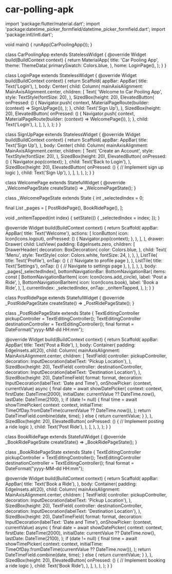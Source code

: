 # car-polling-apk


import 'package:flutter/material.dart';
import 'package:datetime_picker_formfield/datetime_picker_formfield.dart';
import 'package:intl/intl.dart';

void main() {
  runApp(CarPoolingApp());
}

class CarPoolingApp extends StatelessWidget {
  @override
  Widget build(BuildContext context) {
    return MaterialApp(
      title: 'Car Pooling App',
      theme: ThemeData(
        primarySwatch: Colors.blue,
      ),
      home: LoginPage(),
    );
  }
}

class LoginPage extends StatelessWidget {
  @override
  Widget build(BuildContext context) {
    return Scaffold(
      appBar: AppBar(
        title: Text('Login'),
      ),
      body: Center(
        child: Column(
          mainAxisAlignment: MainAxisAlignment.center,
          children: [
            Text(
              'Welcome to Car Pooling App',
              style: TextStyle(fontSize: 20),
            ),
            SizedBox(height: 20),
            ElevatedButton(
              onPressed: () {
                Navigator.push(
                  context,
                  MaterialPageRoute(builder: (context) => SignUpPage()),
                );
              },
              child: Text('Sign Up'),
            ),
            SizedBox(height: 20),
            ElevatedButton(
              onPressed: () {
                Navigator.push(
                  context,
                  MaterialPageRoute(builder: (context) => WelcomePage()),
                );
              },
              child: Text('Login'),
            ),
          ],
        ),
      ),
    );
  }
}

class SignUpPage extends StatelessWidget {
  @override
  Widget build(BuildContext context) {
    return Scaffold(
      appBar: AppBar(
        title: Text('Sign Up'),
      ),
      body: Center(
        child: Column(
          mainAxisAlignment: MainAxisAlignment.center,
          children: [
            Text(
              'Create an Account',
              style: TextStyle(fontSize: 20),
            ),
            SizedBox(height: 20),
            ElevatedButton(
              onPressed: () {
                Navigator.pop(context);
              },
              child: Text('Back to Login'),
            ),
            SizedBox(height: 20),
            ElevatedButton(
              onPressed: () {
                // Implement sign up logic
              },
              child: Text('Sign Up'),
            ),
          ],
        ),
      ),
    );
  }
}

class WelcomePage extends StatefulWidget {
  @override
  _WelcomePageState createState() => _WelcomePageState();
}

class _WelcomePageState extends State<WelcomePage> {
  int _selectedIndex = 0;

  final List<Widget> _pages = [
    PostRidePage(),
    BookRidePage(),
  ];

  void _onItemTapped(int index) {
    setState(() {
      _selectedIndex = index;
    });
  }

  @override
  Widget build(BuildContext context) {
    return Scaffold(
      appBar: AppBar(
        title: Text('Welcome'),
        actions: [
          IconButton(
            icon: Icon(Icons.logout),
            onPressed: () {
              Navigator.pop(context);
            },
          ),
        ],
      ),
      drawer: Drawer(
        child: ListView(
          padding: EdgeInsets.zero,
          children: [
            DrawerHeader(
              decoration: BoxDecoration(
                color: Colors.blue,
              ),
              child: Text(
                'Menu',
                style: TextStyle(
                  color: Colors.white,
                  fontSize: 24,
                ),
              ),
            ),
            ListTile(
              title: Text('Profile'),
              onTap: () {
                // Navigate to profile page
              },
            ),
            ListTile(
              title: Text('Settings'),
              onTap: () {
                // Navigate to settings page
              },
            ),
          ],
        ),
      ),
      body: _pages[_selectedIndex],
      bottomNavigationBar: BottomNavigationBar(
        items: const <BottomNavigationBarItem>[
          BottomNavigationBarItem(
            icon: Icon(Icons.add_circle),
            label: 'Post a Ride',
          ),
          BottomNavigationBarItem(
            icon: Icon(Icons.book),
            label: 'Book a Ride',
          ),
        ],
        currentIndex: _selectedIndex,
        onTap: _onItemTapped,
      ),
    );
  }
}

class PostRidePage extends StatefulWidget {
  @override
  _PostRidePageState createState() => _PostRidePageState();
}

class _PostRidePageState extends State<PostRidePage> {
  TextEditingController pickupController = TextEditingController();
  TextEditingController destinationController = TextEditingController();
  final format = DateFormat("yyyy-MM-dd HH:mm");

  @override
  Widget build(BuildContext context) {
    return Scaffold(
      appBar: AppBar(
        title: Text('Post a Ride'),
      ),
      body: Container(
        padding: EdgeInsets.all(20),
        child: Column(
          mainAxisAlignment: MainAxisAlignment.center,
          children: [
            TextField(
              controller: pickupController,
              decoration: InputDecoration(labelText: 'Pickup Location'),
            ),
            SizedBox(height: 20),
            TextField(
              controller: destinationController,
              decoration: InputDecoration(labelText: 'Destination Location'),
            ),
            SizedBox(height: 20),
            DateTimeField(
              format: format,
              decoration: InputDecoration(labelText: 'Date and Time'),
              onShowPicker: (context, currentValue) async {
                final date = await showDatePicker(
                  context: context,
                  firstDate: DateTime(2000),
                  initialDate: currentValue ?? DateTime.now(),
                  lastDate: DateTime(2100),
                );
                if (date != null) {
                  final time = await showTimePicker(
                    context: context,
                    initialTime:
                    TimeOfDay.fromDateTime(currentValue ?? DateTime.now()),
                  );
                  return DateTimeField.combine(date, time);
                } else {
                  return currentValue;
                }
              },
            ),
            SizedBox(height: 20),
            ElevatedButton(
              onPressed: () {
                // Implement posting a ride logic
              },
              child: Text('Post Ride'),
            ),
          ],
        ),
      ),
    );
  }
}

class BookRidePage extends StatefulWidget {
  @override
  _BookRidePageState createState() => _BookRidePageState();
}

class _BookRidePageState extends State<BookRidePage> {
  TextEditingController pickupController = TextEditingController();
  TextEditingController destinationController = TextEditingController();
  final format = DateFormat("yyyy-MM-dd HH:mm");

  @override
  Widget build(BuildContext context) {
    return Scaffold(
      appBar: AppBar(
        title: Text('Book a Ride'),
      ),
      body: Container(
        padding: EdgeInsets.all(20),
        child: Column(
          mainAxisAlignment: MainAxisAlignment.center,
          children: [
            TextField(
              controller: pickupController,
              decoration: InputDecoration(labelText: 'Pickup Location'),
            ),
            SizedBox(height: 20),
            TextField(
              controller: destinationController,
              decoration: InputDecoration(labelText: 'Destination Location'),
            ),
            SizedBox(height: 20),
            DateTimeField(
              format: format,
              decoration: InputDecoration(labelText: 'Date and Time'),
              onShowPicker: (context, currentValue) async {
                final date = await showDatePicker(
                  context: context,
                  firstDate: DateTime(2000),
                  initialDate: currentValue ?? DateTime.now(),
                  lastDate: DateTime(2100),
                );
                if (date != null) {
                  final time = await showTimePicker(
                    context: context,
                    initialTime:
                    TimeOfDay.fromDateTime(currentValue ?? DateTime.now()),
                  );
                  return DateTimeField.combine(date, time);
                } else {
                  return currentValue;
                }
              },
            ),
            SizedBox(height: 20),
            ElevatedButton(
              onPressed: () {
                // Implement booking a ride logic
              },
              child: Text('Book Ride'),
            ),
          ],
        ),
      ),
    );
  }
}

